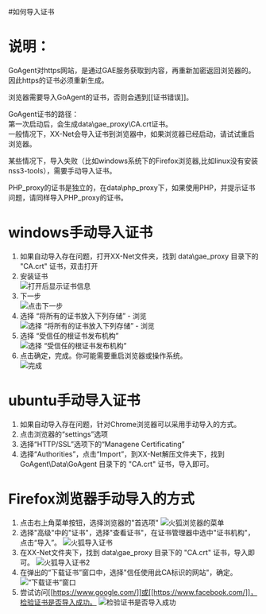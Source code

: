 #如何导入证书

说明：
======== 
GoAgent对https网站，是通过GAE服务获取到内容，再重新加密返回浏览器的。  
因此https的证书必须重新生成。 

浏览器需要导入GoAgent的证书，否则会遇到[[证书错误]]。  

GoAgent证书的路径：  
 第一次启动后，会生成data\gae_proxy\CA.crt证书。  
 一般情况下，XX-Net会导入证书到浏览器中，如果浏览器已经启动，请试试重启浏览器。  

 某些情况下，导入失败（比如windows系统下的Firefox浏览器,比如linux没有安装nss3-tools），需要手动导入证书。  

PHP_proxy的证书是独立的，在data\php_proxy下，如果使用PHP，并提示证书问题，请同样导入PHP_proxy的证书。  

# windows手动导入证书
1. 如果自动导入存在问题，打开XX-Net文件夹，找到 data\gae_proxy 目录下的 "CA.crt" 证书，双击打开
2. 安装证书<br>
![打开后显示证书信息](http://image17.poco.cn/mypoco/myphoto/20150516/11/17431385420150516111506097.png)
3. 下一步<br>
![点击下一步](http://image17.poco.cn/mypoco/myphoto/20150516/11/17431385420150516111607063.png)
4. 选择 “将所有的证书放入下列存储” - 浏览<br>
![选择 “将所有的证书放入下列存储” - 浏览](http://image17.poco.cn/mypoco/myphoto/20150516/11/17431385420150516111634031.png)
5. 选择 “受信任的根证书发布机构”<br>
![选择 “受信任的根证书发布机构”](http://image17.poco.cn/mypoco/myphoto/20150516/11/1743138542015051611165202.png)
6. 点击确定，完成。你可能需要重启浏览器或操作系统。<br>
![完成](http://image17.poco.cn/mypoco/myphoto/20150516/11/17431385420150516111732088.png)

# ubuntu手动导入证书
1. 如果自动导入存在问题，针对Chrome浏览器可以采用手动导入的方式。
2. 点击浏览器的“settings”选项
3. 选择“HTTP/SSL”选项下的“Managene Certificating”
4. 选择“Authorities”，点击“Import”，到XX-Net解压文件夹下，找到 GoAgent\Data\GoAgent 目录下的 "CA.crt" 证书，导入即可。

# Firefox浏览器手动导入的方式
1. 点击右上角菜单按钮，选择浏览器的"首选项"
![火狐浏览器的菜单](https://cloud.githubusercontent.com/assets/6830787/10130653/d84bdc38-65fc-11e5-8748-9ac1847fed21.PNG)
2. 选择"高级"中的"证书"，选择"查看证书"，在证书管理器中选中"证书机构"，点击“导入”。
![火狐导入证书](https://cloud.githubusercontent.com/assets/6830787/10130719/518f32a2-65fd-11e5-987e-52c834581a77.PNG)
3. 在XX-Net文件夹下，找到 data\gae_proxy 目录下的 "CA.crt" 证书，导入即可。
![火狐导入证书2](https://cloud.githubusercontent.com/assets/6830787/10130747/8c5d95ea-65fd-11e5-905e-ab329dc4201e.PNG)
4. 在弹出的“下载证书”窗口中，选择"信任使用此CA标识的网站"，确定。
![“下载证书”窗口](https://cloud.githubusercontent.com/assets/6830787/10130813/02a7f06a-65fe-11e5-907b-e4b8b998e947.PNG)
5. 尝试访问[[https://www.google.com/]]或[[https://www.facebook.com/]]，检验证书是否导入成功。
![检验证书是否导入成功](https://cloud.githubusercontent.com/assets/6830787/10130827/1aeb0b9e-65fe-11e5-9815-5f95a3a44be5.PNG)